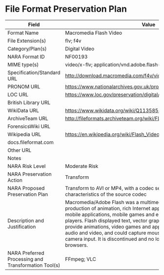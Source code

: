 # File Format Preservation Plan
  | Field | Value |
  | ----------- | ----------- |
  | Format Name | Macromedia Flash Video | 
| File Extension(s) | flv; f4v | 
| Category/Plan(s) | Digital Video | 
| NARA Format ID | NF00193 | 
| MIME type(s) | video/x-flv; application/vnd.adobe.flash-movie | 
| Specification/Standard URL | <http://download.macromedia.com/f4v/video_file_format_spec_v10_1.pdf> | 
| PRONOM URL | <https://www.nationalarchives.gov.uk/pronom/x-fmt/382> | 
| LOC URL | <https://www.loc.gov/preservation/digital/formats/fdd/fdd000131.shtml> | 
| British Library URL |  | 
| WikiData URL | <https://www.wikidata.org/wiki/Q1135858> | 
| ArchiveTeam URL | <http://fileformats.archiveteam.org/wiki/FLV> | 
| ForensicsWiki URL |  | 
| Wikipedia URL | <https://en.wikipedia.org/wiki/Flash_Video> | 
| docs.fileformat.com |  | 
| Other URL |  | 
| Notes |  | 
| NARA Risk Level | Moderate Risk | 
| NARA Preservation Action | Transform | 
| NARA Proposed Preservation Plan | Transform to AVI or MP4, with a codec selected to best represent the characteristics of the source codec | 
| Description and Justification | Macromedia/Adobe Flash was a multimedia software platform used for production of animation, rich Internet applications, desktop applications, mobile applications, mobile games and embedded web browser video players. Flash displayed text, vector graphics and raster graphics to provide animations, video games and applications, allowed streaming of audio and video, and could capture mouse, keyboard, microphone and camera input. It is discontinued and no longer supported in modern web browsers. | 
| NARA Preferred Processing and Transformation Tool(s) | FFmpeg; VLC | 
